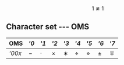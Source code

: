 
$$
1\ncong1
$$

## Character set --- OMS

**OMS** | *\'0* | *\'1* | *\'2* | *\'3* | *\'4* | *\'5* | *\'6* | *\'7* |
-|-|-|-|-|-|-|-|-|
*\'00x* | − | · | × | ∗ | ÷ | ⋄ | ± | ∓ |
